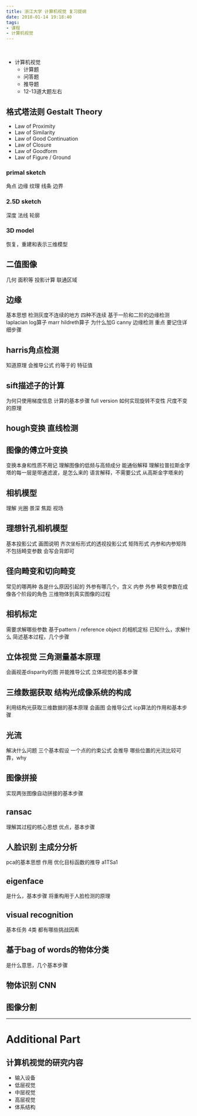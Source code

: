 ```yaml
---
title: 浙江大学 计算机视觉 复习提纲
date: 2018-01-14 19:18:40
tags:
- 课程
- 计算机视觉
---
```


﻿

- 计算机视觉
  - 计算题
  - 问答题
  - 推导题
  - 12-13道大题左右

<!-- more -->

## 格式塔法则 Gestalt Theory

- Law of Proximity
- Law of Similarity
- Law of Good Continuation
- Law of Closure
- Law of Goodform
- Law of Figure / Ground

### primal sketch

角点 边缘 纹理 线条 边界

### 2.5D sketch

深度 法线 轮廓

### 3D model

恢复，重建和表示三维模型

## 二值图像
几何 面积等
投影计算
联通区域

## 边缘
基本思想 检测灰度不连续的地方
四种不连续
基于一阶和二阶的边缘检测
laplacian log算子
marr hildreth算子 为什么加G
canny 边缘检测 重点 要记住详细步骤

## harris角点检测
知道原理
会推导公式 约等于的 特征值

## sift描述子的计算
为何只使用梯度信息
计算的基本步骤 full version
如何实现旋转不变性
尺度不变的原理

## hough变换 直线检测

## 图像的傅立叶变换
变换本身和性质不用记
理解图像的低频与高频成分 能通俗解释
理解拉普拉斯金字塔的每一层是带通滤波，是怎么来的
语言解释，不需要公式
从高斯金字塔来的

## 相机模型
理解 光圈 景深 焦距 视场

## 理想针孔相机模型
基本投影公式 画图说明 齐次坐标形式的透视投影公式 矩阵形式
内参和内参矩阵 不包括畸变参数 会写会背即可

## 径向畸变和切向畸变
常见的哪两种 各是什么原因引起的
外参有哪几个，含义
内参 外参 畸变参数在成像各个阶段的角色
三维物体到真实图像的过程

## 相机标定
需要求解哪些参数
基于pattern / reference object 的相机定标
已知什么，求解什么
简述基本过程，几个步骤

## 立体视觉 三角测量基本原理
会画视差disparity的图 并能推导公式
立体视觉的基本步骤

## 三维数据获取 结构光成像系统的构成
利用结构光获取三维数据的基本原理
会画图 会推导公式
icp算法的作用和基本步骤

## 光流
解决什么问题
三个基本假设
一个点的约束公式 会推导
哪些位置的光流比较可靠，why

## 图像拼接
实现两张图像自动拼接的基本步骤

## ransac
理解其过程的核心思想
优点，基本步骤

## 人脸识别 主成分分析
pca的基本思想 作用
优化目标函数的推导
a1TSa1

## eigenface
是什么，基本步骤
将重构用于人脸检测的原理

## visual recognition
基本任务 4类
都有哪些挑战因素

## 基于bag of words的物体分类
是什么意思，几个基本步骤

## 物体识别 CNN

## 图像分割

------------------

# Additional Part

## 计算机视觉的研究内容

- 输入设备
- 低层视觉
- 中层视觉
- 高层视觉
- 体系结构